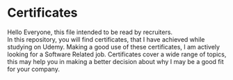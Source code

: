 # Certificates<br>
Hello Everyone, this file intended to be read by recruiters.<br>
In this repository, you will find certificates, that I have achieved while studying on Udemy.
Making a good use of these certificates, I am actively looking for a Software Related job.
Certificates cover a wide range of topics, this may help you in making a better decision about why I may be a good fit for your company.
